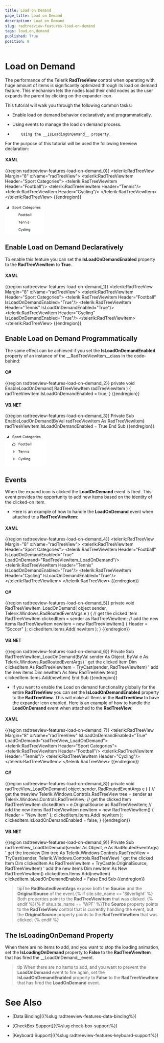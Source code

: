 ```yaml
---
title: Load on Demand
page_title: Load on Demand
description: Load on Demand
slug: radtreeview-features-load-on-demand
tags: load,on,demand
published: True
position: 8
---
```


# Load on Demand



The performance of the Telerik __RadTreeView__ control when operating with huge amount of items is significantly optimized through its load on demand feature. This mechanism lets the nodes load their child nodes as the user expands the parent by clicking on the expander icon.
	  

This tutorial will walk you through the following common tasks:

* Enable load on demand behavior declaratively and programmatically.

* Using events to manage the load on demand process.

* 
		  Using the __IsLoadingOnDemand__ property.
		

For the purpose of this tutorial will be used the following treeview declaration: 

#### __XAML__

{{region radtreeview-features-load-on-demand_0}}
	<telerik:RadTreeView Margin="8" x:Name="radTreeView">
	    <telerik:RadTreeViewItem Header="Sport Categories">
	        <telerik:RadTreeViewItem Header="Football"/>
	        <telerik:RadTreeViewItem Header="Tennis"/>
	        <telerik:RadTreeViewItem Header="Cycling"/>
	    </telerik:RadTreeViewItem>
	</telerik:RadTreeView>
	{{endregion}}



![](images/RadTreeView_FeaturesLoadOnDemand_001.PNG)

## Enable Load on Demand Declaratively 

To enable this feature you can set the __IsLoadOnDemandEnabled__ property to the __RadTreeViewItem__ to __True__.
		

#### __XAML__

{{region radtreeview-features-load-on-demand_1}}
	<telerik:RadTreeView Margin="8" x:Name="radTreeView">
	    <telerik:RadTreeViewItem Header="Sport Categories">
	        <telerik:RadTreeViewItem Header="Football" IsLoadOnDemandEnabled="True"/>
	        <telerik:RadTreeViewItem Header="Tennis" IsLoadOnDemandEnabled="True"/>
	        <telerik:RadTreeViewItem Header="Cycling" IsLoadOnDemandEnabled="True"/>
	    </telerik:RadTreeViewItem>
	</telerik:RadTreeView>
	{{endregion}}



## Enable Load on Demand Programmatically 

The same effect can be achieved if you set the __IsLoadOnDemandEnabled__ property of an instance of the __RadTreeViewItem__class in the code-behind:
		

#### __C#__

{{region radtreeview-features-load-on-demand_2}}
	private void EnableLoadOnDemand( RadTreeViewItem radTreeViewItem )
	{
	    radTreeViewItem.IsLoadOnDemandEnabled = true;
	}
	{{endregion}}



#### __VB.NET__

{{region radtreeview-features-load-on-demand_3}}
	Private Sub EnableLoadOnDemand(ByVal radTreeViewItem As RadTreeViewItem)
	    radTreeViewItem.IsLoadOnDemandEnabled = True
	End Sub
	{{endregion}}



![](images/RadTreeView_FeaturesLoadOnDemand_010.PNG)

## Events 

When the expand icon is clicked the __LoadOnDemand__ event is fired. This event provides the opportunity to add new items based on the identity of the clicked-on Item.
		

* Here is an example of how to handle the __LoadOnDemand__ event when attached to a __RadTreeViewItem__:
			

#### __XAML__

{{region radtreeview-features-load-on-demand_4}}
	<telerik:RadTreeView Margin="8" x:Name="radTreeView">
	    <telerik:RadTreeViewItem Header="Sport Categories">
	        <telerik:RadTreeViewItem Header="Football" IsLoadOnDemandEnabled="True" LoadOnDemand="RadTreeViewItem_LoadOnDemand"/>
	        <telerik:RadTreeViewItem Header="Tennis" IsLoadOnDemandEnabled="True"/>
	        <telerik:RadTreeViewItem Header="Cycling" IsLoadOnDemandEnabled="True"/>
	    </telerik:RadTreeViewItem>
	</telerik:RadTreeView>
	{{endregion}}



#### __C#__

{{region radtreeview-features-load-on-demand_5}}
	private void RadTreeViewItem_LoadOnDemand( object sender, Telerik.Windows.RadRoutedEventArgs e )
	{
	    // get the clicked Item
	    RadTreeViewItem clickedItem = sender as RadTreeViewItem;
	    // add the new items
	    RadTreeViewItem newItem = new RadTreeViewItem()
	    {
	        Header = "Soccer"
	    };
	    clickedItem.Items.Add( newItem );
	}
	{{endregion}}



#### __VB.NET__

{{region radtreeview-features-load-on-demand_6}}
	Private Sub RadTreeViewItem_LoadOnDemand(ByVal sender As Object, ByVal e As Telerik.Windows.RadRoutedEventArgs)
	    ' get the clicked Item
	    Dim clickedItem As RadTreeViewItem = TryCast(sender, RadTreeViewItem)
	    ' add the new items
	    Dim newItem As New RadTreeViewItem()
	    clickedItem.Items.Add(newItem)
	End Sub
	{{endregion}}



* If you want to enable the Load on demand functionality globally for the entire __RadTreeView__ you can set the __IsLoadOnDemandEnabled__ property to the __RadTreeView__. This will make all Items in the __RadTreeView__ to have the expander icon enabled.
		Here is an example of how to handle the __LoadOnDemand__ event when attached to the __RadTreeView__:
		

#### __XAML__

{{region radtreeview-features-load-on-demand_7}}
	<telerik:RadTreeView Margin="8" x:Name="radTreeView" IsLoadOnDemandEnabled="True" LoadOnDemand="radTreeView_LoadOnDemand">
	    <telerik:RadTreeViewItem Header="Sport Categories">
	        <telerik:RadTreeViewItem Header="Football"/>
	        <telerik:RadTreeViewItem Header="Tennis"/>
	        <telerik:RadTreeViewItem Header="Cycling"/>
	    </telerik:RadTreeViewItem>
	</telerik:RadTreeView>
	{{endregion}}



#### __C#__

{{region radtreeview-features-load-on-demand_8}}
	private void radTreeView_LoadOnDemand( object sender, RadRoutedEventArgs e )
	{
	    // get the treeview
	    Telerik.Windows.Controls.RadTreeView tree = sender as Telerik.Windows.Controls.RadTreeView;
	    // get the clicked Item
	    RadTreeViewItem clickedItem = e.OriginalSource as RadTreeViewItem;
	    // add the new items
	    RadTreeViewItem newItem = new RadTreeViewItem()
	    {
	        Header = "New Item"
	    };
	    clickedItem.Items.Add( newItem );
	    clickedItem.IsLoadOnDemandEnabled = false;
	}
	{{endregion}}



#### __VB.NET__

{{region radtreeview-features-load-on-demand_9}}
	Private Sub radTreeView_LoadOnDemand(sender As Object, e As RadRoutedEventArgs)
	 ' get the treeview
	 Dim tree As Telerik.Windows.Controls.RadTreeView = TryCast(sender, Telerik.Windows.Controls.RadTreeView)
	 ' get the clicked Item
	 Dim clickedItem As RadTreeViewItem = TryCast(e.OriginalSource, RadTreeViewItem)
	 ' add the new items
	 Dim newItem As New RadTreeViewItem()
	 clickedItem.Items.Add(newItem)
	 clickedItem.IsLoadOnDemandEnabled = False
	End Sub
	{{endregion}}



>tipThe __RadRoutedEventArgs__ expose both the __Source__ and the __OriginalSource__ of the event.{% if site.site_name == 'Silverlight' %} Both properties point to the __RadTreeViewItem__ that was clicked.
				{% endif %}{% if site.site_name == 'WPF' %}The __Source__ property points to the __RadTreeView__ control that is currently handling the event, but the __OriginalSource__ property points to the __RadTreeViewItem__ that was clicked.
			  {% endif %}

## The IsLoadingOnDemand Property 

When there are no items to add, and you want to stop the loading animation, set the __IsLoadingOnDemand__ property to __False__ to the __RadTreeViewItem__ that has fired the __LoadOnDemand__event.
		

>tip
		  When there are no items to add, and you want to prevent the __LoadOnDemand__ event to fire again, set the __IsLoadOnDemandEnabled__ property to __False__ to the __RadTreeViewItem__ that has fired the __LoadOnDemand__ event.
		

# See Also

 * [Data Binding]({%slug radtreeview-features-data-binding%})

 * [CheckBox Support]({%slug check-box-support%})

 * [Keyboard Support]({%slug radtreeview-features-keyboard-support%})
